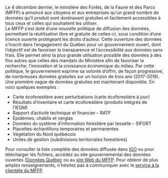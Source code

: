 Le 4 décembre dernier, le ministère des Forêts, de la Faune et des Parcs (MFFP) a annoncé aux citoyens et aux entreprises qu’un grand nombre de données qu’il produit sont dorénavant gratuites et facilement accessibles à tous ceux et celles qui souhaitent les utiliser.  
Le MFFP s’est doté d’une nouvelle politique de diffusion des données, permettant la réutilisation libre et gratuite de celles-ci, sous condition d’une licence ouverte protégeant les droits d’auteur. 
Cette ouverture des données s’inscrit dans l’engagement du Québec pour un gouvernement ouvert, dont l’objectif est de favoriser la transparence et l’accessibilité aux données sans frais. Elle permet ainsi la plus grande utilisation possible des données à des fins autres que celles des mandats du Ministère afin de favoriser la recherche, l’innovation et la croissance économique du milieu.
Par cette politique, le gouvernement exprime sa volonté d’offrir, de façon progressive, de nombreuses données gratuites sur un horizon de trois ans (2017-2019). Une première vague de données gratuites est maintenant disponible. 
En voici quelques exemples : 
*	Carte écoforestière avec perturbations (carte écoforestière à jour)
*	Résultats d’inventaire et carte écoforestière (produits intégrés de l’IEQM)
*	Rapport d’activité technique et financier – RATF
*	Épidémies, chablis et verglas
*	Données du système d’information forestière par tesselle – SIFORT
*	Placettes-échantillons temporaires et permanentes 
*	Végétation du Nord québécois
*	Unités de gestion (subdivisions territoriales forestières)	

Pour consulter la liste complète des données diffusée dans [IGO](https://geoegl.msp.gouv.qc.ca/igo/mffpecofor/) ou pour télécharger les fichiers, accédez au site gouvernemental 
des données ouvertes ([Données Québec](https://www.donneesquebec.ca/recherche/fr/group/d61e0cae-e722-4000-8fb1-88b28399e20c?organization=mffp&page=1) 
ou au [site Web du MFFP](http://mffp.gouv.qc.ca/le-ministere/acces-aux-donnees-gratuites/). 
Pour obtenir de plus amples renseignements, n'hésitez pas à communiquer avec le [service à la clientèle du MFFP](http://mffp.gouv.qc.ca/le-ministere/service-clientele/). 
